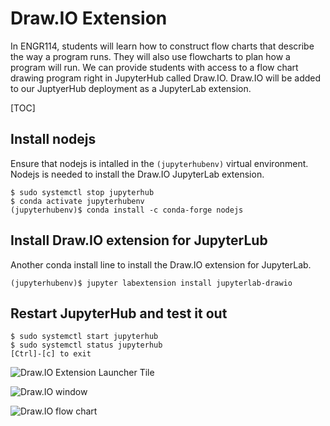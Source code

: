 # Draw.IO Extension

In ENGR114, students will learn how to construct flow charts that describe the way a program runs. They will also use flowcharts to plan how a program will run. We can provide students with access to a flow chart drawing program right in JupyterHub called Draw.IO. Draw.IO will be added to our JuptyerHub deployment as a JupyterLab extension.

[TOC]

## Install nodejs

Ensure that nodejs is intalled in the ```(jupyterhubenv)``` virtual environment. Nodejs is needed to install the Draw.IO JupyterLab extension.

```
$ sudo systemctl stop jupyterhub
$ conda activate jupyterhubenv
(jupyterhubenv)$ conda install -c conda-forge nodejs
```

## Install Draw.IO extension for JupyterLub

Another conda install line to install the Draw.IO extension for 
JupyterLab.

```
(jupyterhubenv)$ jupyter labextension install jupyterlab-drawio
```

## Restart JupyterHub and test it out

```
$ sudo systemctl start jupyterhub
$ sudo systemctl status jupyterhub
[Ctrl]-[c] to exit
```

![Draw.IO Extension Launcher Tile](#)

![Draw.IO window](#)

![Draw.IO flow chart](#)

